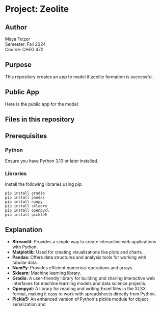 # Project: Zeolite

## Author
Maya Fetzer  
Semester: Fall 2024  
Course: CHEG 472  

## Purpose
This repository creates an app to model if zeolite formation is successful.

## Public App
Here is the public app for the model: 

## Files in this repository

## Prerequisites

### Python
Ensure you have Python 3.10 or later installed.

### Libraries
Install the following libraries using pip:

```
pip install gradio
pip install pandas
pip install numpy
pip install sklearn
pip install openpyxl
pip install pickle5
```

## Explanation

- **Streamlit**: Provides a simple way to create interactive web applications with Python.
- **Matplotlib**: Used for creating visualizations like plots and charts.
- **Pandas**: Offers data structures and analysis tools for working with tabular data.
- **NumPy**: Provides efficient numerical operations and arrays.
- **Sklearn**: Machine learning library.
- **Gradio:** A user-friendly library for building and sharing interactive web interfaces for machine learning models and data science projects.
- **Openpyxl:** A library for reading and writing Excel files in the XLSX format, making it easy to work with spreadsheets directly from Python.
- **Pickle5:** An enhanced version of Python's pickle module for object serialization and

